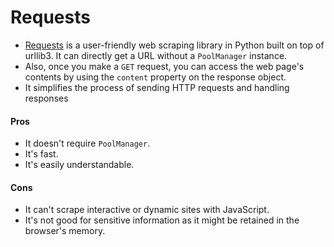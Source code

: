 # Requests
- [Requests](https://requests.readthedocs.io/en/latest/) is a user-friendly web scraping library in Python built on top of urllib3. It can directly get a URL without a `PoolManager` instance.
- Also, once you make a `GET` request, you can access the web page's contents by using the `content` property on the response object.
- It simplifies the process of sending HTTP requests and handling responses

#### Pros
- It doesn't require `PoolManager`.
- It's fast.
- It's easily understandable.

#### Cons
- It can't scrape interactive or dynamic sites with JavaScript.
- It's not good for sensitive information as it might be retained in the browser's memory.
